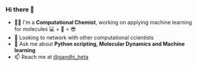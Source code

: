 ### Hi there 👋

- 👩‍💻 I'm a **Computational Chemist**, working on applying machine learning for molecules 💻  + 🧪 = 😎
- 👀 Looking to network with other computational ccientists
- 💬 Ask me about **Python scripting, Molecular Dynamics and Machine learning**
- 📫 Reach me at [@gandhi_heta](https://twitter.com/gandhi_heta)


<!--
**hgandhi2411/hgandhi2411** is a ✨ _special_ ✨ repository because its `README.md` (this file) appears on your GitHub profile.

Here are some ideas to get you started:

- 🔭 I’m currently working on ...
- 🌱 I’m currently learning ...
- 👯 I’m looking to collaborate on ...
- 🤔 I’m looking for help with ...
- 💬 Ask me about ...
- 📫 How to reach me: ...
- 😄 Pronouns: ...
- ⚡ Fun fact: ...
-->
